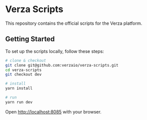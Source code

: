 # Verza Scripts

This repository contains the official scripts for the Verza platform.

## Getting Started

To set up the scripts locally, follow these steps:

```bash
# clone & checkout
git clone git@github.com:verzaio/verza-scripts.git
cd verza-scripts
git checkout dev

# install
yarn install

# run
yarn run dev
```

Open [http://localhost:8085](http://localhost:8085) with your browser.
